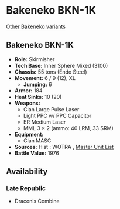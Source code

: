 # Bakeneko BKN-1K 

[Other Bakeneko variants](../bakeneko.md) 

## Bakeneko BKN-1K 

- **Role:** Skirmisher 
- **Tech Base:** Inner Sphere Mixed (3100) 
- **Chassis:** 55 tons (Endo Steel) 
- **Movement:** 6 / 9 (12), XL 
  - **Jumping:** 6 
- **Armor:** 184 
- **Heat Sinks:** 10 (20) 
- **Weapons:** 
  - Clan Large Pulse Laser 
  - Light PPC w/ PPC Capacitor 
  - ER Medium Laser 
  - MML 3 × 2 (ammo: 40 LRM, 33 SRM) 
- **Equipment:** 
  - Clan MASC 
- **Sources:** Hist : WOTRA , [Master Unit List](http://masterunitlist.info/Unit/Details/6975/bakeneko-bkn-1k) 
- **Battle Value:** 1976 

## Availability 

### Late Republic 

- Draconis Combine 

